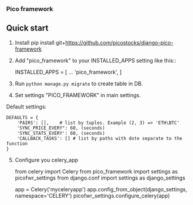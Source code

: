 
### Pico framework ###

Quick start
-----------
1. Install pip install git+https://github.com/picostocks/django-pico-framework

2. Add "pico_framework" to your INSTALLED_APPS setting like this::

    INSTALLED_APPS = [
        ...
        'pico_framework',
    ]


3. Run `python manage.py migrate` to create table in DB.

4. Set settings "PICO_FRAMEWORK" in main settings.

Default settings:

    DEFAULTS = {
        'PAIRS': [],    # list by tuples. Example (2, 3) => 'ETH\BTC'
        'SYNC_PRICE_EVERY": 60, (seconds)
        'SYNC_STATS_EVERY': 60, (seconds)
        'CALLBACK_TASKS': [] # list by paths with dote separate to the function
    }

5. Configure you celery_app

    from celery import Celery
    from pico_framework import settings as picofwr_settings
    from django.conf import settings as django_settings
    
    
    app = Celery('myceleryapp')
    app.config_from_object(django_settings, namespace='CELERY')
    picofwr_settings.configure_celery(app)
